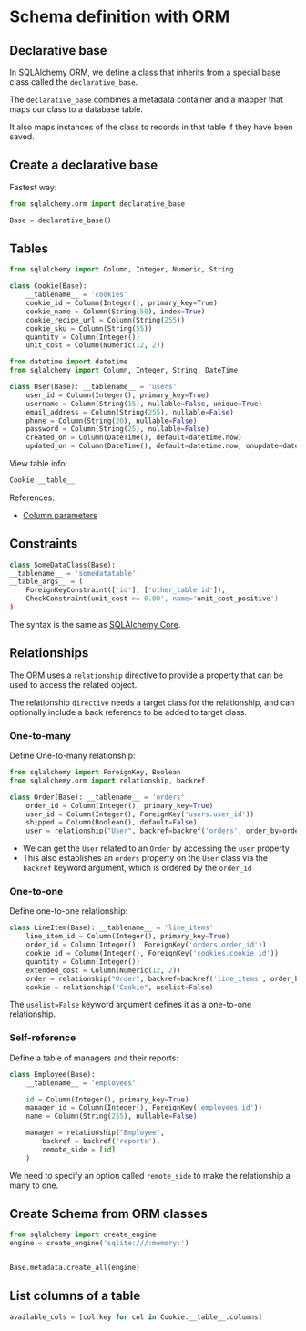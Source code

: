 # Schema definition with ORM

## Declarative base

In SQLAlchemy ORM, we define a class that inherits from a special base class called the `declarative_base`.

The `declarative_base` combines a metadata container and a mapper that maps our class to a database table.

It also maps instances of the class to records in that table if they have been saved.


## Create a declarative base

Fastest way:

```py
from sqlalchemy.orm import declarative_base

Base = declarative_base()
```


## Tables

```py
from sqlalchemy import Column, Integer, Numeric, String

class Cookie(Base):
    __tablename__ = 'cookies'
    cookie_id = Column(Integer(), primary_key=True)
    cookie_name = Column(String(50), index=True)
    cookie_recipe_url = Column(String(255))
    cookie_sku = Column(String(55))
    quantity = Column(Integer())
    unit_cost = Column(Numeric(12, 2))
```

```py
from datetime import datetime
from sqlalchemy import Column, Integer, String, DateTime

class User(Base): __tablename__ = 'users'
    user_id = Column(Integer(), primary_key=True)
    username = Column(String(15), nullable=False, unique=True)
    email_address = Column(String(255), nullable=False)
    phone = Column(String(20), nullable=False)
    password = Column(String(25), nullable=False)
    created_on = Column(DateTime(), default=datetime.now)
    updated_on = Column(DateTime(), default=datetime.now, onupdate=datetime.now)
```

View table info:
```py
Cookie.__table__
```

References:
- [Column parameters](https://docs.sqlalchemy.org/en/14/core/metadata.html#sqlalchemy.schema.Column)


## Constraints

```py
class SomeDataClass(Base):
__tablename__ = 'somedatatable'
__table_args__ = (
    ForeignKeyConstraint(['id'], ['other_table.id']),
    CheckConstraint(unit_cost >= 0.00', name='unit_cost_positive')
)
```

The syntax is the same as [SQLAlchemy Core](../core/schema.md#constraints).


## Relationships

The ORM uses a `relationship` directive to provide a property that can be used to access the related object.

The relationship `directive` needs a target class for the relationship, and can optionally include a back reference to be added to target class.

### One-to-many
Define One-to-many relationship:
```py
from sqlalchemy import ForeignKey, Boolean
from sqlalchemy.orm import relationship, backref

class Order(Base): __tablename__ = 'orders'
    order_id = Column(Integer(), primary_key=True)
    user_id = Column(Integer(), ForeignKey('users.user_id'))
    shipped = Column(Boolean(), default=False)
    user = relationship("User", backref=backref('orders', order_by=order_id))
```

- We can get the `User` related to an `Order` by accessing the `user` property
- This also establishes an `orders` property on the `User` class via the `backref` keyword argument, which is ordered by the `order_id`


### One-to-one

Define one-to-one relationship:
```py
class LineItem(Base): __tablename__ = 'line_items'
    line_item_id = Column(Integer(), primary_key=True)
    order_id = Column(Integer(), ForeignKey('orders.order_id'))
    cookie_id = Column(Integer(), ForeignKey('cookies.cookie_id'))
    quantity = Column(Integer())
    extended_cost = Column(Numeric(12, 2))
    order = relationship("Order", backref=backref('line_items', order_by=line_item_id))
    cookie = relationship("Cookie", uselist=False)
```

The `uselist=False` keyword argument defines it as a one-to-one relationship.


### Self-reference

Define a table of managers and their reports:
```py
class Employee(Base):
    __tablename__ = 'employees'

    id = Column(Integer(), primary_key=True)
    manager_id = Column(Integer(), ForeignKey('employees.id'))
    name = Column(String(255), nullable=False)

    manager = relationship("Employee",
        backref = backref('reports'),
        remote_side = [id]
    )
```

We need to specify an option called `remote_side` to make the relationship a many to one.


## Create Schema from ORM classes

```py
from sqlalchemy import create_engine
engine = create_engine('sqlite:///:memory:')


Base.metadata.create_all(engine)
```


## List columns of a table

```py
available_cols = [col.key for col in Cookie.__table__.columns]
```
